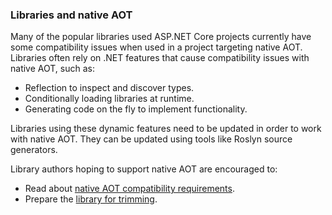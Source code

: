 ### Libraries and native AOT

Many of the popular libraries used ASP.NET Core projects currently have some compatibility issues when used in a project targeting native AOT. Libraries often rely on .NET features that cause compatibility issues with native AOT, such as:

* Reflection to inspect and discover types.
* Conditionally loading libraries at runtime.
* Generating code on the fly to implement functionality.

Libraries using these dynamic features need to be updated in order to work with native AOT. They can be updated using tools like Roslyn source generators.

Library authors hoping to support native AOT are encouraged to:

* Read about [native AOT compatibility requirements](/dotnet/core/deploying/native-aot/?tabs=net8plus).
* Prepare the [library for trimming](/dotnet/core/deploying/trimming/prepare-libraries-for-trimming).
